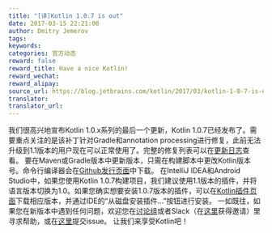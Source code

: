 ```yaml
---
title: "[译]Kotlin 1.0.7 is out"
date: 2017-03-15 22:21:00
author: Dmitry Jemerov
tags:
keywords:
categories: 官方动态
reward: false
reward_title: Have a nice Kotlin!
reward_wechat:
reward_alipay:
source_url: https://blog.jetbrains.com/kotlin/2017/03/kotlin-1-0-7-is-out/
translator:
translator_url:
---
```


我们很高兴地宣布Kotlin 1.0.x系列的最后一个更新，Kotlin 1.0.7已经发布了。需要重点关注的是该补丁针对Gradle和annotation processing进行修复，此前无法升级到1.1版本的用户现在可以正常使用了。完整的修复列表可以在[更新日志](https://github.com/JetBrains/kotlin/blob/1.0.7/ChangeLog.md)查看。
要在Maven或Gradle版本中更新版本，只需在构建脚本中更改Kotlin版本号。命令行编译器会在[Github发行页面](https://github.com/JetBrains/kotlin/releases/tag/v1.0.7)中下载。
在IntelliJ IDEA和Android Studio中，如果您使用Kotlin 1.0.7构建项目，我们建议使用1.1版本的插件，并将语言版本切换为1.0。如果您确实想要安装1.0.7版本的插件，可以在[Kotlin插件页面](https://plugins.jetbrains.com/plugin/6954-kotlin)下载相应版本，并通过IDE的“从磁盘安装插件...”按钮进行安装。
一如既往，如果您在新版本中遇到任何问题，欢迎您在[讨论组](https://discuss.kotlinlang.org/)或者Slack（在[这里](http://kotlinslackin.herokuapp.com/)获得邀请）里寻求帮助，或在[这里](https://youtrack.jetbrains.com/issues/KT)提交issue。
让我们来享受Kotlin吧！